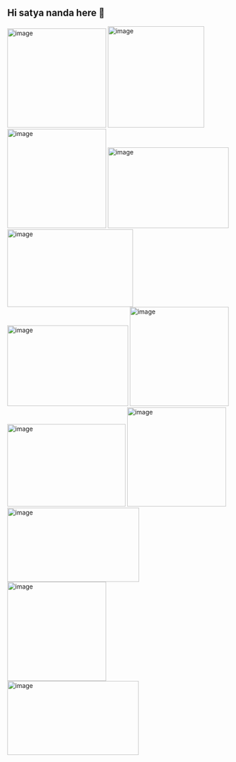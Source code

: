 ## Hi satya nanda here 👋
<img width="225" height="225" alt="image" src="https://github.com/user-attachments/assets/e98045b7-e4e5-4436-b041-a6b61a48ac2a" />
<img width="219" height="230" alt="image" src="https://github.com/user-attachments/assets/b3cd6cfc-2a4b-4571-8fa5-d262009c27a7" />
<img width="225" height="225" alt="image" src="https://github.com/user-attachments/assets/e8975c32-1455-439b-ac90-8185e6e012cc" />
<img width="275" height="183" alt="image" src="https://github.com/user-attachments/assets/9aef7f80-48b7-4481-851d-df8c4d432be3" />
<img width="286" height="176" alt="image" src="https://github.com/user-attachments/assets/9083c8f5-9605-40c0-a968-e4b5d9c716c3" />
<img width="275" height="183" alt="image" src="https://github.com/user-attachments/assets/35856937-007d-4ae0-937d-7565075d6379" />
<img width="225" height="225" alt="image" src="https://github.com/user-attachments/assets/2dfed2a6-51d6-444e-9f26-e46cde706506" />
<img width="269" height="187" alt="image" src="https://github.com/user-attachments/assets/021e0045-be6a-4988-b46f-3d6943c61534" />
<img width="225" height="225" alt="image" src="https://github.com/user-attachments/assets/b2d7e36b-c82f-4670-8d7f-bbd03ceebb37" />
<img width="300" height="168" alt="image" src="https://github.com/user-attachments/assets/4a45cd68-4798-4474-95b2-cb6b60d0a236" />
<img width="225" height="225" alt="image" src="https://github.com/user-attachments/assets/b766fbcc-fc18-4a21-a351-089df34e1231" />
<img width="299" height="168" alt="image" src="https://github.com/user-attachments/assets/a012aa23-9f43-4d36-b24e-ac451613ab40" />
